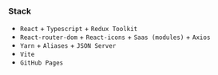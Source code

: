 
### Stack

- `React` + `Typescript` + `Redux Toolkit`
- `React-router-dom` + `React-icons` + `Saas (modules)` + `Axios`
- `Yarn` + `Aliases` + `JSON Server`
- `Vite`
- `GitHub Pages`